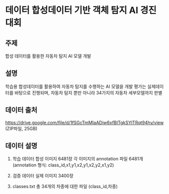 # 데이터 합성데이터 기반 객체 탐지 AI 경진대회

## 주제
  합성 데이터를 활용한 자동차 탐지 AI 모델 개발
  
## 설명
  학습용 합성데이터를 활용하여 자동차 탐지를 수행하는 AI 모델을 개발
  평가는 실제데이터를 바탕으로 진행되며, 자동차 탐지 뿐만 아니라 34가지의 자동차 세부모델까지 판별
  
## 데이터 출처
  https://drive.google.com/file/d/1fSGcTmMIaADiw6xfBITgkSYlTRqt94hy/view (ZIP파일, 25GB)
  
## 데이터 설명
  1. 학습 데이터
  합성 이미지 6481장
  각 이미지의 annotation 파일 6481개 (annotation 형식: class_id,x1,y1,x2,y1,x2,y2,x1,y2)
  
  2. 검증 데이터
  실제 이미지 3400장
  
  3. classes.txt
  총 34개의 차종에 대한 파일 (class_id,차종) 
